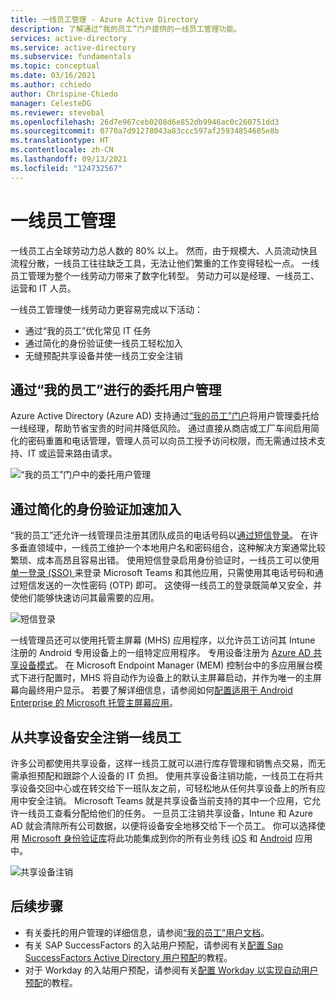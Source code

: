 ```yaml
---
title: 一线员工管理 - Azure Active Directory
description: 了解通过“我的员工”门户提供的一线员工管理功能。
services: active-directory
ms.service: active-directory
ms.subservice: fundamentals
ms.topic: conceptual
ms.date: 03/16/2021
ms.author: cchiedo
author: Chrispine-Chiedo
manager: CelesteDG
ms.reviewer: stevebal
ms.openlocfilehash: 26d7e967ceb0208d6e852db9946ac0c260751dd3
ms.sourcegitcommit: 0770a7d91278043a83ccc597af25934854605e8b
ms.translationtype: HT
ms.contentlocale: zh-CN
ms.lasthandoff: 09/13/2021
ms.locfileid: "124732567"
---
```

# <a name="frontline-worker-management"></a>一线员工管理

一线员工占全球劳动力总人数的 80% 以上。 然而，由于规模大、人员流动快且流程分散，一线员工往往缺乏工具，无法让他们繁重的工作变得轻松一点。 一线员工管理为整个一线劳动力带来了数字化转型。 劳动力可以是经理、一线员工、运营和 IT 人员。

一线员工管理使一线劳动力更容易完成以下活动：
- 通过“我的员工”优化常见 IT 任务
- 通过简化的身份验证使一线员工轻松加入
- 无缝预配共享设备并使一线员工安全注销

## <a name="delegated-user-management-through-my-staff"></a>通过“我的员工”进行的委托用户管理

Azure Active Directory (Azure AD) 支持通过[“我的员工”门户](../roles/my-staff-configure.md)将用户管理委托给一线经理，帮助节省宝贵的时间并降低风险。 通过直接从商店或工厂车间启用简化的密码重置和电话管理，管理人员可以向员工授予访问权限，而无需通过技术支持、IT 或运营来路由请求。

![“我的员工”门户中的委托用户管理](media/concept-fundamentals-frontline-worker/delegated-user-management.png)

## <a name="accelerated-onboarding-with-simplified-authentication"></a>通过简化的身份验证加速加入

“我的员工”还允许一线管理员注册其团队成员的电话号码以[通过短信登录](../authentication/howto-authentication-sms-signin.md)。 在许多垂直领域中，一线员工维护一个本地用户名和密码组合，这种解决方案通常比较繁琐、成本高昂且容易出错。 使用短信登录启用身份验证时，一线员工可以使用[单一登录 (SSO) ](../manage-apps/what-is-single-sign-on.md) 来登录 Microsoft Teams 和其他应用，只需使用其电话号码和通过短信发送的一次性密码 (OTP) 即可。 这使得一线员工的登录既简单又安全，并使他们能够快速访问其最需要的应用。

![短信登录](media/concept-fundamentals-frontline-worker/sms-signin.png)

一线管理员还可以使用托管主屏幕 (MHS) 应用程序，以允许员工访问其 Intune 注册的 Android 专用设备上的一组特定应用程序。 专用设备注册为 [Azure AD 共享设备模式](../develop/msal-shared-devices.md)。 在 Microsoft Endpoint Manager (MEM) 控制台中的多应用展台模式下进行配置时，MHS 将自动作为设备上的默认主屏幕启动，并作为唯一的主屏幕向最终用户显示。 若要了解详细信息，请参阅如何[配置适用于 Android Enterprise 的 Microsoft 托管主屏幕应用](/mem/intune/apps/app-configuration-managed-home-screen-app)。

## <a name="secure-sign-out-of-frontline-workers-from-shared-devices"></a>从共享设备安全注销一线员工

许多公司都使用共享设备，这样一线员工就可以进行库存管理和销售点交易，而无需承担预配和跟踪个人设备的 IT 负担。 使用共享设备注销功能，一线员工在将共享设备交回中心或在转交给下一班队友之前，可轻松地从任何共享设备上的所有应用中安全注销。 Microsoft Teams 就是共享设备当前支持的其中一个应用，它允许一线员工查看分配给他们的任务。 一旦员工注销共享设备，Intune 和 Azure AD 就会清除所有公司数据，以便将设备安全地移交给下一个员工。 你可以选择使用 [Microsoft 身份验证库](../develop/msal-overview.md)将此功能集成到你的所有业务线 [iOS](../develop/msal-ios-shared-devices.md) 和 [Android](../develop/msal-android-shared-devices.md) 应用中。

![共享设备注销](media/concept-fundamentals-frontline-worker/shared-device-signout.png)

## <a name="next-steps"></a>后续步骤

- 有关委托的用户管理的详细信息，请参阅[“我的员工”用户文档](https://support.microsoft.com/account-billing/manage-front-line-users-with-my-staff-c65b9673-7e1c-4ad6-812b-1a31ce4460bd)。
- 有关 SAP SuccessFactors 的入站用户预配，请参阅有关[配置 Sap SuccessFactors Active Directory 用户预配](../saas-apps/sap-successfactors-inbound-provisioning-tutorial.md)的教程。
- 对于 Workday 的入站用户预配，请参阅有关[配置 Workday 以实现自动用户预配](../saas-apps/workday-inbound-tutorial.md)的教程。